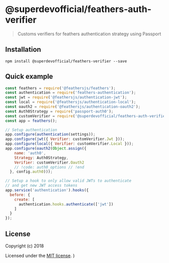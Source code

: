 # @superdevofficial/feathers-auth-verifier


> Customs verifiers for feathers authentication strategy using Passport

## Installation

```
npm install @superdevofficial/feathers-verifier --save
```

## Quick example

```js
const feathers = require('@feathersjs/feathers');
const authentication = require('feathers-authentication');
const jwt = require('@feathersjs/authentication-jwt');
const local = require('@feathersjs/authentication-local');
const oauth2 = require('@feathersjs/authentication-oauth2');
const Auth0Strategy = require('passport-auth0');
const customVerifier = require('@superdevofficial/feathers-auth-verifier');
const app = feathers();

// Setup authentication
app.configure(authentication(settings));
app.configure(jwt({ Verifier: customVerifier.Jwt }));
app.configure(local({ Verifier: customVerifier.Local }));
app.configure(oauth2(Object.assign({
    name: 'auth0',
    Strategy: Auth0Strategy,
    Verifier: customVerifier.Oauth2
    // !code: auth0_options // !end
  }, config.auth0)));

// Setup a hook to only allow valid JWTs to authenticate
// and get new JWT access tokens
app.service('authentication').hooks({
  before: {
    create: [
      authentication.hooks.authenticate(['jwt'])
    ]
  }
});
```

## License

Copyright (c) 2018

Licensed under the [MIT license](LICENSE).
)